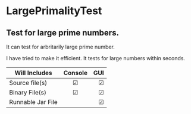 # LargePrimalityTest
Test for large prime numbers.
-------------------------------
It can test for arbritarily large prime number.

I have tried to make it efficient. It tests for large numbers within seconds.

| Will Includes      | Console       | GUI   |
| ------------------ |:-------------:| -----:|
| Source file(s)     |    &#9745;    |&#9745;|
| Binary File(s)     |    &#9745;    |&#9745;|
| Runnable Jar File  |               |&#9745;|

